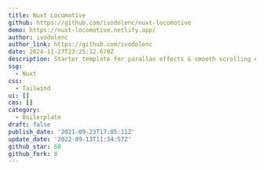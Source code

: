 ```yaml
---
title: Nuxt Locomotive
github: https://github.com/ivodolenc/nuxt-locomotive
demo: https://nuxt-locomotive.netlify.app/
author: ivodolenc
author_link: https://github.com/ivodolenc
date: 2024-11-27T23:25:12.670Z
description: Starter template for parallax effects & smooth scrolling experience.
ssg:
  - Nuxt
css:
  - Tailwind
ui: []
cms: []
category:
  - Boilerplate
draft: false
publish_date: '2021-09-23T17:05:11Z'
update_date: '2022-09-13T11:34:57Z'
github_star: 68
github_fork: 8
---
```

